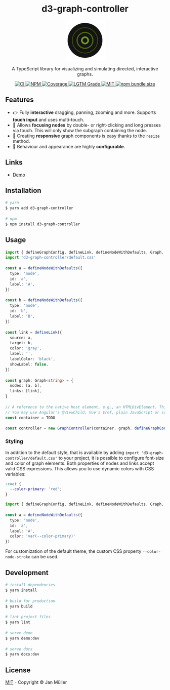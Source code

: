<h1 align="center">d3-graph-controller</h1>

<p align="center">
  <img src="docs/.vuepress/public/logo.png" alt="Logo" width="128px" height="128px">
</p>

<p align="center">
    A TypeScript library for visualizing and simulating directed, interactive graphs.
</p>

<p align="center">
  <a href="https://github.com/DerYeger/d3-graph-controller/actions/workflows/ci.yml">
    <img alt="CI" src="https://img.shields.io/github/workflow/status/DerYeger/d3-graph-controller/CI?label=ci&logo=github&color=#4DC71F">
  </a>
  <a href="https://www.npmjs.com/package/d3-graph-controller">
    <img alt="NPM" src="https://img.shields.io/npm/v/d3-graph-controller?logo=npm">
  </a>
  <a href="https://codecov.io/gh/DerYeger/d3-graph-controller">
    <img alt="Coverage" src="https://codecov.io/gh/DerYeger/d3-graph-controller/branch/master/graph/badge.svg?token=p35W6u2noe">
  </a>
  <a href="https://lgtm.com/projects/g/DerYeger/d3-graph-controller">
    <img alt="LGTM Grade" src="https://img.shields.io/lgtm/grade/javascript/github/DerYeger/d3-graph-controller?logo=lgtm">
  </a>
  <a href="https://opensource.org/licenses/MIT">
    <img alt="MIT" src="https://img.shields.io/npm/l/d3-graph-controller?color=%234DC71F">
  </a>
  <a href="https://bundlephobia.com/package/d3-graph-controller">
    <img alt="npm bundle size" src="https://img.shields.io/bundlephobia/minzip/d3-graph-controller">
  </a>
</p>

## Features

- 👉 Fully **interactive** dragging, panning, zooming and more. Supports **touch input** and uses multi-touch.
- 🔎 Allows **focusing nodes** by double- or right-clicking and long presses via touch. This will only show the subgraph containing the node.
- 📱 Creating **responsive** graph components is easy thanks to the `resize` method.
- 🔧 Behaviour and appearance are highly **configurable**.

## Links

- [Demo](https://graph-controller.yeger.eu/)

## Installation

```bash
# yarn
$ yarn add d3-graph-controller

# npm
$ npm install d3-graph-controller
```

## Usage

```typescript
import { defineGraphConfig, defineLink, defineNodeWithDefaults, Graph, GraphController } from 'd3-graph-controller'
import 'd3-graph-controller/default.css'

const a = defineNodeWithDefaults({
  type: 'node',
  id: 'a',
  label: 'A',
})

const b = defineNodeWithDefaults({
  type: 'node',
  id: 'b',
  label: 'B',
})

const link = defineLink({
  source: a,
  target: b,
  color: 'gray',
  label: '',
  labelColor: 'black',
  showLabel: false,
})

const graph: Graph<string> = {
  nodes: [a, b],
  links: [link],
}

// A reference to the native host element, e.g., an HTMLDivElement. This is framework agnostic.
// You may use Angular's @ViewChild, Vue's $ref, plain JavaScript or something else entirely.
const container = TODO

const controller = new GraphController(container, graph, defineGraphConfig())
```

### Styling

In addition to the default style, that is available by adding `import 'd3-graph-controller/default.css'` to your project, it is possible to configure font-size and color of graph elements.
Both properties of nodes and links accept valid CSS expressions.
This allows you to use dynamic colors with CSS variables:

```css
:root {
  --color-primary: 'red';
}
```

```ts
import { defineGraphConfig, defineLink, defineNodeWithDefaults, Graph, GraphController } from 'd3-graph-controller'

const a = defineNodeWithDefaults({
  type: 'node',
  id: 'a',
  label: 'A',
  color: 'var(--color-primary)'
})
```

For customization of the default theme, the custom CSS property `--color-node-stroke` can be used.

## Development

```bash
# install dependencies
$ yarn install

# build for production
$ yarn build

# lint project files
$ yarn lint

# serve demo
$ yarn demo:dev

# serve docs
$ yarn docs:dev
```

## License

[MIT](./LICENSE) - Copyright &copy; Jan Müller

